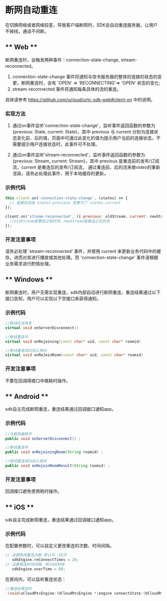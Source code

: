 # 断网自动重连

在切换网络或者网络较差，导致客户端断网时，SDK会自动重连服务器，让用户不掉线，通话不间断。

<!-- tabs:start -->

## ** Web **

断网重连时，会触发两种事件：connection-state-change, stream-reconnected。
1. connection-state-change 事件将通知与信令服务器的整体的连接的状态的变更，断网重连时，会有 'OPEN' => 'RECONNECTING'=> 'OPEN' 状态的变化;
2. stream-reconnected 事件将通知每条具体的流的重连。

具体请参考 https://github.com/ucloud/urtc-sdk-web#client-on 中的说明。

### 实现方法

1. 通过on事件监听'connection-state-change'，监听事件返回函数的参数为 {previous: State, current: State}，其中 previous 与 current 分别为连接状态变化前、后的值，页面中可通过此变化的值为提示用户当前的连接状态，不需要提示用户连接状态时，此事件可不处理。

2. 通过on事件监听'stream-reconnected'，监听事件返回函数的参数为 {previous: Stream, current: Stream}，其中 previous 是重连前的发布/订阅流，current 是重连后的发布/订阅流， 通过重连前、后的流来做video的重新渲染，请务必处理此事件，用于本地缓存的更新。

### 示例代码

```js
this.client.on('connection-state-change', (states) => {
  // 连接状态由 states.previous 变更为了 states.current
});
```

```js
client.on('stream-reconnected', ({ previous: oldStream, current: newStream }) => {
  //oldStream是重连之前的流，newStream是重连之后的流
});
```

### 开发注意事项

请务必处理 'stream-reconnected' 事件，并使用 current 来更新业务代码中的缓存，进而对其进行播放或其他处理。而 'connection-state-change' 事件请根据业务需求进行酌情处理。

## ** Windows **

断网重连时，用户无需实现重连，sdk内部自动进行断网重连，重连结果通过以下接口告知，用户可以实现以下空接口来获得通知。

### 示例代码

```cpp
//断线无法恢复
virtual void onServerDisconnect()

//断线重连中
virtual void onRejoining(const char* uid, const char* roomid)

//断线重连成功加入房间
virtual void onReJoinRoom(const char* uid, const char* roomid)  
```

### 开发注意事项

不要在回调得接口中做耗时操作。

## ** Android **

sdk自主完成断网重连，重连结果通过回调接口通知app。

### 示例代码

```java
//与服务器断开
public void onServerDisconnect() ;

//断线重连中
public void onRejoiningRoom(String roomid) ;

//断线重连成功加入房间
public void onRejoinRoomResult(String roomid) ; 
```

### 开发注意事项

回调接口避免使用耗时操作。 




## ** iOS **

sdk自主完成断网重连，重连结果通过回调接口通知app。   

### 示例代码

在配置参数时，可以自定义更改重连的次数、时间间隔。

 ```objectivec  
// 设置断网重连次数 默认为：10次
    sdkEngine.reConnectTimes = 20;
// 设置重连时间间隔，默认60秒钟
    sdkEngine.overTime = 60; 
```

在房间内，可以监听重连状态：

```objectivec 
//重连结果监听
-(void)uCloudRtcEngine:(UCloudRtcEngine *)engine connectState:(UCloudRtcConnectState)connectState{}
```


<!-- tabs:end -->
